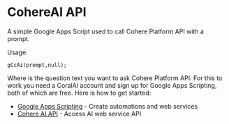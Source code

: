 # CohereAI API

A simple Google Apps Script used to call Cohere Platform API with a prompt. 

Usage:

`gCcAi(prompt,null);`

Where <prompt> is the question text you want to ask Cohere Platform API. For this to work you need a CoralAI account and sign up for Google Apps Scripting, both of which are free. Here is how to get started:

- [Google Apps Scripting](https://www.google.com/script/start/) - Create automations and web services
- [Cohere AI API](https://cohere.com) - Access AI web service API

